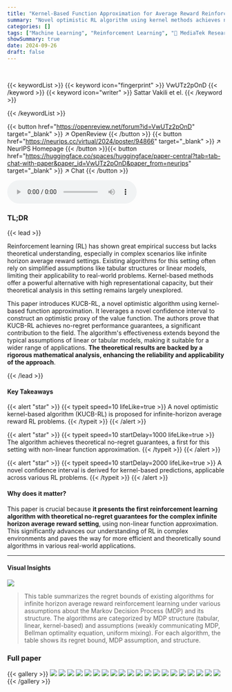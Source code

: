 ```yaml
---
title: "Kernel-Based Function Approximation for Average Reward Reinforcement Learning: An Optimist No-Regret Algorithm"
summary: "Novel optimistic RL algorithm using kernel methods achieves no-regret performance in the challenging infinite-horizon average-reward setting."
categories: []
tags: ["Machine Learning", "Reinforcement Learning", "🏢 MediaTek Research",]
showSummary: true
date: 2024-09-26
draft: false
---
```


<br>

{{< keywordList >}}
{{< keyword icon="fingerprint" >}} VwUTz2pOnD {{< /keyword >}}
{{< keyword icon="writer" >}} Sattar Vakili et el. {{< /keyword >}}
 
{{< /keywordList >}}

{{< button href="https://openreview.net/forum?id=VwUTz2pOnD" target="_blank" >}}
↗ OpenReview
{{< /button >}}
{{< button href="https://neurips.cc/virtual/2024/poster/94866" target="_blank" >}}
↗ NeurIPS Homepage
{{< /button >}}{{< button href="https://huggingface.co/spaces/huggingface/paper-central?tab=tab-chat-with-paper&paper_id=VwUTz2pOnD&paper_from=neurips" target="_blank" >}}
↗ Chat
{{< /button >}}



<audio controls>
    <source src="https://ai-paper-reviewer.com/VwUTz2pOnD/podcast.wav" type="audio/wav">
    Your browser does not support the audio element.
</audio>


### TL;DR


{{< lead >}}

Reinforcement learning (RL) has shown great empirical success but lacks theoretical understanding, especially in complex scenarios like infinite horizon average reward settings.  Existing algorithms for this setting often rely on simplified assumptions like tabular structures or linear models, limiting their applicability to real-world problems. Kernel-based methods offer a powerful alternative with high representational capacity, but their theoretical analysis in this setting remains largely unexplored. 

This paper introduces KUCB-RL, a novel optimistic algorithm using kernel-based function approximation.  It leverages a novel confidence interval to construct an optimistic proxy of the value function. The authors prove that KUCB-RL achieves no-regret performance guarantees, a significant contribution to the field.  The algorithm's effectiveness extends beyond the typical assumptions of linear or tabular models, making it suitable for a wider range of applications.  **The theoretical results are backed by a rigorous mathematical analysis, enhancing the reliability and applicability of the approach**.

{{< /lead >}}


#### Key Takeaways

{{< alert "star" >}}
{{< typeit speed=10 lifeLike=true >}} A novel optimistic kernel-based algorithm (KUCB-RL) is proposed for infinite-horizon average reward RL problems. {{< /typeit >}}
{{< /alert >}}

{{< alert "star" >}}
{{< typeit speed=10 startDelay=1000 lifeLike=true >}} The algorithm achieves theoretical no-regret guarantees, a first for this setting with non-linear function approximation. {{< /typeit >}}
{{< /alert >}}

{{< alert "star" >}}
{{< typeit speed=10 startDelay=2000 lifeLike=true >}} A novel confidence interval is derived for kernel-based predictions, applicable across various RL problems. {{< /typeit >}}
{{< /alert >}}

#### Why does it matter?
This paper is crucial because **it presents the first reinforcement learning algorithm with theoretical no-regret guarantees for the complex infinite horizon average reward setting**, using non-linear function approximation.  This significantly advances our understanding of RL in complex environments and paves the way for more efficient and theoretically sound algorithms in various real-world applications.

------
#### Visual Insights





![](https://ai-paper-reviewer.com/VwUTz2pOnD/tables_3_1.jpg)

> This table summarizes the regret bounds of existing algorithms for infinite horizon average reward reinforcement learning under various assumptions about the Markov Decision Process (MDP) and its structure. The algorithms are categorized by MDP structure (tabular, linear, kernel-based) and assumptions (weakly communicating MDP, Bellman optimality equation, uniform mixing). For each algorithm, the table shows its regret bound, MDP assumption, and structure.





### Full paper

{{< gallery >}}
<img src="https://ai-paper-reviewer.com/VwUTz2pOnD/1.png" class="grid-w50 md:grid-w33 xl:grid-w25" />
<img src="https://ai-paper-reviewer.com/VwUTz2pOnD/2.png" class="grid-w50 md:grid-w33 xl:grid-w25" />
<img src="https://ai-paper-reviewer.com/VwUTz2pOnD/3.png" class="grid-w50 md:grid-w33 xl:grid-w25" />
<img src="https://ai-paper-reviewer.com/VwUTz2pOnD/4.png" class="grid-w50 md:grid-w33 xl:grid-w25" />
<img src="https://ai-paper-reviewer.com/VwUTz2pOnD/5.png" class="grid-w50 md:grid-w33 xl:grid-w25" />
<img src="https://ai-paper-reviewer.com/VwUTz2pOnD/6.png" class="grid-w50 md:grid-w33 xl:grid-w25" />
<img src="https://ai-paper-reviewer.com/VwUTz2pOnD/7.png" class="grid-w50 md:grid-w33 xl:grid-w25" />
<img src="https://ai-paper-reviewer.com/VwUTz2pOnD/8.png" class="grid-w50 md:grid-w33 xl:grid-w25" />
<img src="https://ai-paper-reviewer.com/VwUTz2pOnD/9.png" class="grid-w50 md:grid-w33 xl:grid-w25" />
<img src="https://ai-paper-reviewer.com/VwUTz2pOnD/10.png" class="grid-w50 md:grid-w33 xl:grid-w25" />
<img src="https://ai-paper-reviewer.com/VwUTz2pOnD/11.png" class="grid-w50 md:grid-w33 xl:grid-w25" />
<img src="https://ai-paper-reviewer.com/VwUTz2pOnD/12.png" class="grid-w50 md:grid-w33 xl:grid-w25" />
<img src="https://ai-paper-reviewer.com/VwUTz2pOnD/13.png" class="grid-w50 md:grid-w33 xl:grid-w25" />
<img src="https://ai-paper-reviewer.com/VwUTz2pOnD/14.png" class="grid-w50 md:grid-w33 xl:grid-w25" />
<img src="https://ai-paper-reviewer.com/VwUTz2pOnD/15.png" class="grid-w50 md:grid-w33 xl:grid-w25" />
<img src="https://ai-paper-reviewer.com/VwUTz2pOnD/16.png" class="grid-w50 md:grid-w33 xl:grid-w25" />
<img src="https://ai-paper-reviewer.com/VwUTz2pOnD/17.png" class="grid-w50 md:grid-w33 xl:grid-w25" />
<img src="https://ai-paper-reviewer.com/VwUTz2pOnD/18.png" class="grid-w50 md:grid-w33 xl:grid-w25" />
<img src="https://ai-paper-reviewer.com/VwUTz2pOnD/19.png" class="grid-w50 md:grid-w33 xl:grid-w25" />
<img src="https://ai-paper-reviewer.com/VwUTz2pOnD/20.png" class="grid-w50 md:grid-w33 xl:grid-w25" />
{{< /gallery >}}